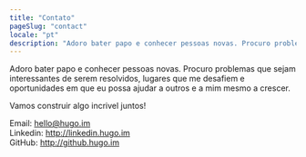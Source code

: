 ```yaml
---
title: "Contato"
pageSlug: "contact"
locale: "pt"
description: "Adoro bater papo e conhecer pessoas novas. Procuro problemas que sejam interessantes de serem resolvidos, lugares que me desafiem e oportunidades em que eu possa ajudar a outros e a mim mesmo a crescer."
---
```


Adoro bater papo e conhecer pessoas novas. Procuro problemas que sejam interessantes de serem resolvidos, lugares que me desafiem e oportunidades em que eu possa ajudar a outros e a mim mesmo a crescer.

Vamos construir algo incrivel juntos!

Email: hello@hugo.im<br/>
Linkedin: http://linkedin.hugo.im<br/>
GitHub: http://github.hugo.im<br/>
